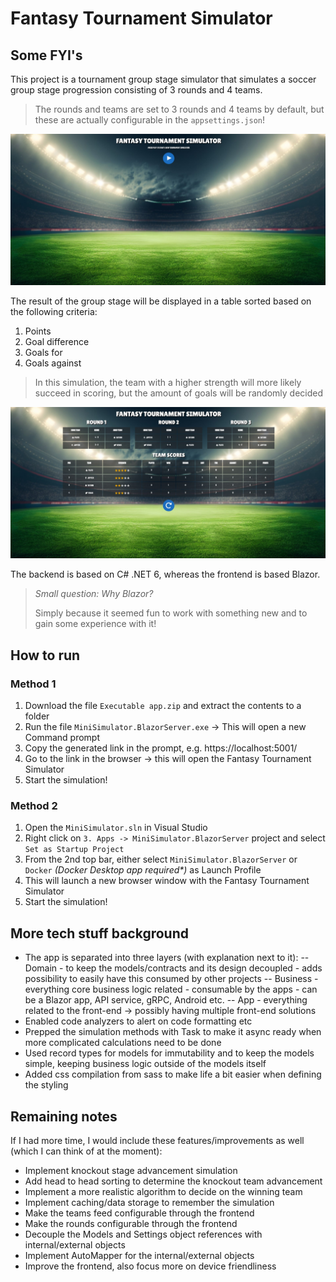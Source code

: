 # Fantasy Tournament Simulator
## Some FYI's
This project is a tournament group stage simulator that simulates a soccer group stage progression consisting of 3 rounds and 4 teams.

> The rounds and teams are set to 3 rounds and 4 teams by default, but these are actually configurable in the `appsettings.json`!

![Start page](Home.jpg)

The result of the group stage will be displayed in a table sorted based on the following criteria:
1.  Points
2.  Goal difference
3.  Goals for
4.  Goals against

> In this simulation, the team with a higher strength will more likely succeed in scoring, but the amount of goals will be randomly decided

![Simulation result](Result.jpg)

The backend is based on C# .NET 6, whereas the frontend is based Blazor. 

> *Small question: Why Blazor?*
>
> Simply because it seemed fun to work with something new and to gain some experience with it!

## How to run
### Method 1
1. Download the file `Executable app.zip` and extract the contents to a folder
2. Run the file `MiniSimulator.BlazorServer.exe` -> This will open a new Command prompt
3. Copy the generated link in the prompt, e.g. https://localhost:5001/
4. Go to the link in the browser -> this will open the Fantasy Tournament Simulator
5. Start the simulation!

### Method 2
1. Open the `MiniSimulator.sln` in Visual Studio
2. Right click on `3. Apps -> MiniSimulator.BlazorServer` project and select `Set as Startup Project`
3. From the 2nd top bar, either select `MiniSimulator.BlazorServer` or `Docker` *(Docker Desktop app required\*)* as Launch Profile 
4. This will launch a new browser window with the Fantasy Tournament Simulator
5. Start the simulation!

## More tech stuff background
- The app is separated into three layers (with explanation next to it):
-- Domain - to keep the models/contracts and its design decoupled - adds possibility to easily have this consumed by other projects
-- Business - everything core business logic related - consumable by the apps - can be a Blazor app, API service, gRPC, Android etc.
-- App - everything related to the front-end -> possibly having multiple front-end solutions
- Enabled code analyzers to alert on code formatting etc
- Prepped the simulation methods with Task to make it async ready when more complicated calculations need to be done
- Used record types for models for immutability and to keep the models simple, keeping business logic outside of the models itself
- Added css compilation from sass to make life a bit easier when defining the styling

## Remaining notes
If I had more time, I would include these features/improvements as well (which I can think of at the moment):
- Implement knockout stage advancement simulation
- Add head to head sorting to determine the knockout team advancement
- Implement a more realistic algorithm to decide on the winning team
- Implement caching/data storage to remember the simulation
- Make the teams feed configurable through the frontend
- Make the rounds configurable through the frontend
- Decouple the Models and Settings object references with internal/external objects
- Implement AutoMapper for the internal/external objects
- Improve the frontend, also focus more on device friendliness